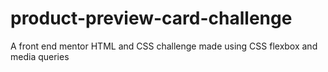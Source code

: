 # product-preview-card-challenge
A front end mentor HTML and CSS challenge made using CSS flexbox and media queries
